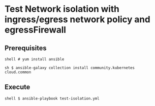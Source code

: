 # Test Network isolation with ingress/egress network policy and egressFirewall

## Prerequisites

```shell # yum install ansible```

```sh $ ansible-galaxy collection install community.kubernetes cloud.common```

## Execute

```shell $ ansible-playbook test-isolation.yml```
